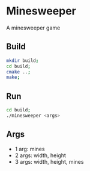 # Minesweeper

A minesweeper game

## Build

```bash
mkdir build;
cd build;
cmake ..;
make;
```

## Run

``` bash
cd build;
./minesweeper <args>
```

## Args

* 1 arg: mines
* 2 args: width, height
* 3 args: width, height, mines
